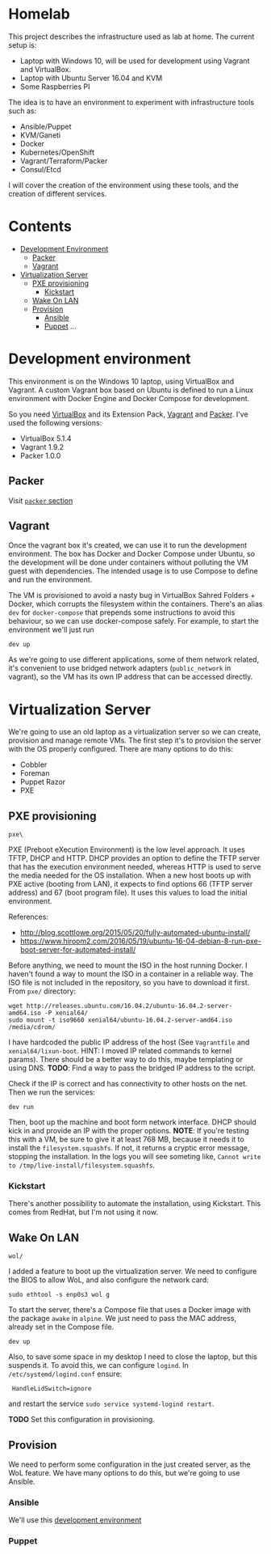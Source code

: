 
# Homelab

This project describes the infrastructure used as lab at home. The current setup is:

- Laptop with Windows 10, will be used for development using Vagrant and VirtualBox.
- Laptop with Ubuntu Server 16.04 and KVM
- Some Raspberries PI

The idea is to have an environment to experiment with infrastructure tools such as:

- Ansible/Puppet
- KVM/Ganeti
- Docker
- Kubernetes/OpenShift
- Vagrant/Terraform/Packer
- Consul/Etcd

I will cover the creation of the environment using these tools, and the creation of different services. 


# Contents

- [Development Environment](#development-environment)
  - [Packer](#packer)
  - [Vagrant](#vagrant)
- [Virtualization Server](#virtualization-server)
  - [PXE provisioning](#pxe-provisioning)
     - [Kickstart](#kickstart)
  - [Wake On LAN](#wake-on-lan)
  - [Provision](#provision)
    - [Ansible](#ansible)
    - [Puppet](#puppet)
  ...

# Development environment

This environment is on the Windows 10 laptop, using VirtualBox and Vagrant. A custom Vagrant box based on Ubuntu
is defined to run a Linux environment with Docker Engine and Docker Compose for development.

So you need [VirtualBox](https://www.virtualbox.org/wiki/Downloads) and its Extension Pack, [Vagrant](http://www.vagrantup.com/downloads.html) and [Packer](https://www.packer.io/downloads.html).
I've used the following versions:

- VirtualBox 5.1.4
- Vagrant 1.9.2
- Packer 1.0.0

## Packer

Visit [`packer` section](packer/README.md)

## Vagrant

Once the vagrant box it's created, we can use it to run the development environment. The box has Docker and Docker Compose under Ubuntu, so the development will be done under containers without polluting the VM guest with dependencies. The intended usage is to use Compose to define and run the environment.

The VM is provisioned to avoid a nasty bug in VirtualBox Sahred Folders + Docker, which corrupts the filesystem within the containers. There's an alias `dev` for `docker-compose` that prepends some instructions to avoid this behaviour, so we can use docker-compose safely. For example, to start the environment we'll just run 

```
dev up
```

As we're going to use different applications, some of them network related, it's convenient to use bridged network adapters (`public_network` in vagrant), so the VM has its own IP address that can be accessed directly.

# Virtualization Server

We're going to use an old laptop as a virtualization server so we can create, provision and manage remote VMs. The first step it's to provision the server with the OS properly configured. There are many options to do this:

- Cobbler
- Foreman
- Puppet Razor
- PXE

## PXE provisioning
`pxe\`

PXE (Preboot eXecution Environment) is the low level approach. It uses TFTP, DHCP and HTTP. DHCP provides an option to define the TFTP server that has the execution environment needed, whereas HTTP is used to serve the media needed  for the OS installation. When a new host boots up with PXE active (booting from LAN), it expects to find options 66 (TFTP server address) and 67 (boot program file). It uses this values to load the  initial environment.

References: 
- http://blog.scottlowe.org/2015/05/20/fully-automated-ubuntu-install/
- https://www.hiroom2.com/2016/05/19/ubuntu-16-04-debian-8-run-pxe-boot-server-for-automated-install/

Before anything, we need to mount the ISO in the host running Docker. I haven't found a way to mount the ISO in a container in a reliable way. The ISO file is not included in the repository, so you have to download it first. From `pxe/` directory:

```
wget http://releases.ubuntu.com/16.04.2/ubuntu-16.04.2-server-amd64.iso -P xenial64/
sudo mount -t iso9660 xenial64/ubuntu-16.04.2-server-amd64.iso /media/cdrom/
```

I have hardcoded the public IP address of the host (See `Vagrantfile` and `xenial64/lixun-boot`. HINT: I moved IP related commands to kernel params). There should be a better way to do this, maybe templating or using DNS. **TODO**: Find a way to pass the bridged IP address to the script.

Check if the IP is correct and has connectivity to other hosts on the net. Then we run the services:

```
dev run
```

Then, boot up the machine and boot form network interface. DHCP should kick in and provide an IP with the proper options. **NOTE**: If you're testing this with a VM, be sure to give it at least 768 MB, because it needs it to install the `filesystem.squashfs`. If not, it returns a cryptic error message, stopping the installation. In the logs you will see someting like, `Cannot write to /tmp/live-install/filesystem.squashfs`.


### Kickstart

There's another possibility to automate the installation, using Kickstart. This comes from RedHat, but I'm not using it now.

## Wake On LAN
`wol/`

I added a feature to boot up the virtualization server. We need to configure the BIOS to allow WoL, and also configure the network card:

```
sudo ethtool -s enp0s3 wol g
```

To start the server, there's a Compose file that uses a Docker image with the package `awake` in `alpine`. We just need to pass the MAC address, already set in the Compose file.

```
dev up
```

Also, to save some space in my desktop I need to close the laptop, but this suspends it. To avoid this, we can configure `logind`. In `/etc/systemd/logind.conf` ensure:

```
 HandleLidSwitch=ignore
 ```

 and restart the service `sudo service systemd-logind restart`.

 **TODO** Set this configuration in provisioning.

 ## Provision

 We need to perform some configuration in the just created server, as the WoL feature. We have many options to do this, but we're going to use Ansible.

 ### Ansible

 We'll use this [development environment](ansible/README.md)

 ### Puppet